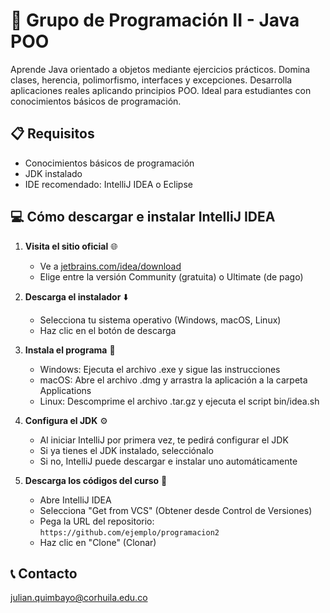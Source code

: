 # 🚀 Grupo de Programación II - Java POO

Aprende Java orientado a objetos mediante ejercicios prácticos. Domina clases, herencia, polimorfismo, interfaces y excepciones. Desarrolla aplicaciones reales aplicando principios POO. Ideal para estudiantes con conocimientos básicos de programación.

## 📋 Requisitos
- Conocimientos básicos de programación
- JDK instalado
- IDE recomendado: IntelliJ IDEA o Eclipse

## 💻 Cómo descargar e instalar IntelliJ IDEA

1. **Visita el sitio oficial** 🌐
   - Ve a [jetbrains.com/idea/download](https://www.jetbrains.com/idea/download/)
   - Elige entre la versión Community (gratuita) o Ultimate (de pago)

2. **Descarga el instalador** ⬇️
   - Selecciona tu sistema operativo (Windows, macOS, Linux)
   - Haz clic en el botón de descarga

3. **Instala el programa** 🔧
   - Windows: Ejecuta el archivo .exe y sigue las instrucciones
   - macOS: Abre el archivo .dmg y arrastra la aplicación a la carpeta Applications
   - Linux: Descomprime el archivo .tar.gz y ejecuta el script bin/idea.sh

4. **Configura el JDK** ⚙️
   - Al iniciar IntelliJ por primera vez, te pedirá configurar el JDK
   - Si ya tienes el JDK instalado, selecciónalo
   - Si no, IntelliJ puede descargar e instalar uno automáticamente

5. **Descarga los códigos del curso** 📁
   - Abre IntelliJ IDEA
   - Selecciona "Get from VCS" (Obtener desde Control de Versiones)
   - Pega la URL del repositorio: `https://github.com/ejemplo/programacion2`
   - Haz clic en "Clone" (Clonar)

## 📞 Contacto
julian.quimbayo@corhuila.edu.co
